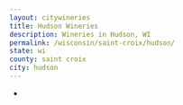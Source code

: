 ```yaml
---
layout: citywineries
title: Hudson Wineries
description: Wineries in Hudson, WI
permalink: /wisconsin/saint-croix/hudson/
state: wi
county: saint croix
city: hudson
---
```

-

